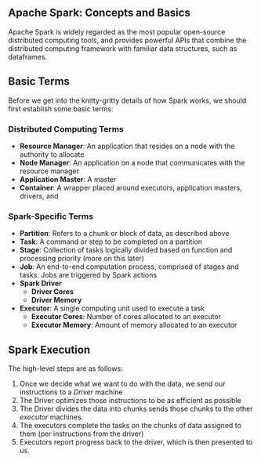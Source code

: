 ## Apache Spark: Concepts and Basics

Apache Spark is widely regarded as the most popular open-source distributed computing tools, and provides powerful APIs that combine the distributed computing framework with familiar data structures, such as dataframes.

## Basic Terms

Before we get into the knitty-gritty details of how Spark works, we should first establish some basic terms:

### Distributed Computing Terms
- <strong>Resource Manager</strong>: An application that resides on a node with the authority to allocate 
- <strong>Node Manager</strong>: An application on a node that communicates with the resource manager
- <strong>Application Master</strong>: A master
- <strong>Container</strong>: A wrapper placed around executors, application masters, drivers, and 

### Spark-Specific Terms
- <strong>Partition</strong>: Refers to a chunk or block of data, as described above
- <strong>Task</strong>: A command or step to be completed on a partition
- <strong>Stage</strong>: Collection of tasks logically divided based on function and processing priority (more on this later)
- <strong>Job</strong>: An end-to-end computation process, comprised of stages and tasks. Jobs are triggered by Spark actions 
- <strong>Spark Driver</strong>
    - <strong>Driver Cores</strong>
    - <strong>Driver Memory</strong>
- <strong>Executor</strong>: A single computing unit used to execute a task
    - <strong>Executor Cores</strong>: Number of cores allocated to an executor
    - <strong>Executor Memory</strong>: Amount of memory allocated to an executor


## Spark Execution

The high-level steps are as follows:

1. Once we decide what we want to do with the data, we send our instructions to a *Driver* machine
2. The Driver optimizes those instructions to be as efficient as possible
2. The Driver divides the data into chunks sends those chunks to the other *executor* machines. 
3. The executors complete the tasks on the chunks of data assigned to them (per instructions from the driver)
4. Executors report progress back to the driver, which is then presented to us.
